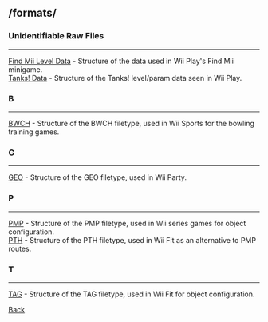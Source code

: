 ## /formats/  
  
  
### Unidentifiable Raw Files
---
[Find Mii Level Data](formats/findMii.md) - Structure of the data used in Wii Play's Find Mii minigame.  
[Tanks! Data](formats/tanks.md) - Structure of the Tanks! level/param data seen in Wii Play.  
  
### B
---
[BWCH](formats/bwch.md) - Structure of the BWCH filetype, used in Wii Sports for the bowling training games.  
  
### G
---
[GEO](formats/geo.md) - Structure of the GEO filetype, used in Wii Party.  
  
### P
---
[PMP](formats/pmp.md) - Structure of the PMP filetype, used in Wii series games for object configuration.  
[PTH](formats/pth.md) - Structure of the PTH filetype, used in Wii Fit as an alternative to PMP routes.  

### T
---
[TAG](formats/tag.md) - Structure of the TAG filetype, used in Wii Fit for object configuration.  
  
  
  
[Back](./)
